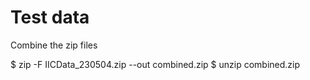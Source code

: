 # Test data
Combine the zip files

$ zip -F IICData_230504.zip --out combined.zip
$ unzip combined.zip

